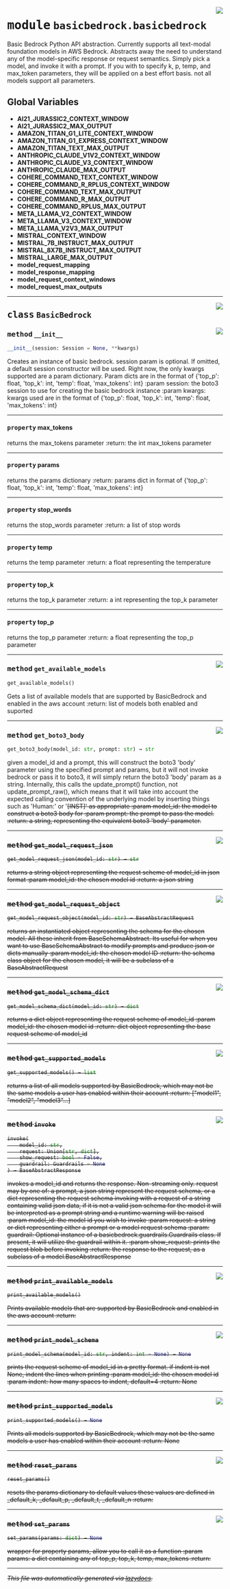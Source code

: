 <!-- markdownlint-disable -->

<a href="https://github.com/cyberitech/BasicBedrock/tree/main/src/basicbedrock/basicbedrock.py#L0"><img align="right" style="float:right;" src="https://img.shields.io/badge/-source-cccccc?style=flat-square"></a>

# <kbd>module</kbd> `basicbedrock.basicbedrock`
Basic Bedrock Python API abstraction. Currently supports all text-modal foundation models in AWS Bedrock. Abstracts away the need to understand any of the model-specific response or request semantics. Simply pick a model, and invoke it with a prompt. If you with to specify k, p, temp, and max_token parameters, they will be applied on a best effort basis. not all models support all parameters. 

**Global Variables**
---------------
- **AI21_JURASSIC2_CONTEXT_WINDOW**
- **AI21_JURASSIC2_MAX_OUTPUT**
- **AMAZON_TITAN_G1_LITE_CONTEXT_WINDOW**
- **AMAZON_TITAN_G1_EXPRESS_CONTEXT_WINDOW**
- **AMAZON_TITAN_TEXT_MAX_OUTPUT**
- **ANTHROPIC_CLAUDE_V1V2_CONTEXT_WINDOW**
- **ANTHROPIC_CLAUDE_V3_CONTEXT_WINDOW**
- **ANTHROPIC_CLAUDE_MAX_OUTPUT**
- **COHERE_COMMAND_TEXT_CONTEXT_WINDOW**
- **COHERE_COMMAND_R_RPLUS_CONTEXT_WINDOW**
- **COHERE_COMMAND_TEXT_MAX_OUTPUT**
- **COHERE_COMMAND_R_MAX_OUTPUT**
- **COHERE_COMMAND_RPLUS_MAX_OUTPUT**
- **META_LLAMA_V2_CONTEXT_WINDOW**
- **META_LLAMA_V3_CONTEXT_WINDOW**
- **META_LLAMA_V2V3_MAX_OUTPUT**
- **MISTRAL_CONTEXT_WINDOW**
- **MISTRAL_7B_INSTRUCT_MAX_OUTPUT**
- **MISTRAL_8X7B_INSTRUCT_MAX_OUTPUT**
- **MISTRAL_LARGE_MAX_OUTPUT**
- **model_request_mapping**
- **model_response_mapping**
- **model_request_context_windows**
- **model_request_max_outputs**


---

<a href="https://github.com/cyberitech/BasicBedrock/tree/main/src/basicbedrock/basicbedrock.py#L20"><img align="right" style="float:right;" src="https://img.shields.io/badge/-source-cccccc?style=flat-square"></a>

## <kbd>class</kbd> `BasicBedrock`




<a href="https://github.com/cyberitech/BasicBedrock/tree/main/src/basicbedrock/basicbedrock.py#L21"><img align="right" style="float:right;" src="https://img.shields.io/badge/-source-cccccc?style=flat-square"></a>

### <kbd>method</kbd> `__init__`

```python
__init__(session: Session = None, **kwargs)
```

Creates an instance of basic bedrock. session param is optional.  If omitted, a default session constructor will be used. Right now, the only kwargs supported are a param dictionary. Param dicts are in the format of {'top_p': float, 'top_k': int, 'temp': float, 'max_tokens': int} :param session: the boto3 session to use for creating the basic bedrock instance :param kwargs: kwargs used are in the format of {'top_p': float, 'top_k': int, 'temp': float, 'max_tokens': int} 


---

#### <kbd>property</kbd> max_tokens

returns the max_tokens parameter :return: the int max_tokens parameter 

---

#### <kbd>property</kbd> params

returns the params dictionary :return: params dict in format of {'top_p': float, 'top_k': int, 'temp': float, 'max_tokens': int} 

---

#### <kbd>property</kbd> stop_words

returns the stop_words parameter :return: a list of stop words 

---

#### <kbd>property</kbd> temp

returns the temp parameter :return: a float representing the temperature 

---

#### <kbd>property</kbd> top_k

returns the top_k parameter :return: a int representing the top_k parameter 

---

#### <kbd>property</kbd> top_p

returns the top_p parameter :return: a float representing the top_p parameter 



---

<a href="https://github.com/cyberitech/BasicBedrock/tree/main/src/basicbedrock/basicbedrock.py#L74"><img align="right" style="float:right;" src="https://img.shields.io/badge/-source-cccccc?style=flat-square"></a>

### <kbd>method</kbd> `get_available_models`

```python
get_available_models()
```

Gets a list of available models that are supported by BasicBedrock and enabled in the aws account :return: list of models both enabled and suported 

---

<a href="https://github.com/cyberitech/BasicBedrock/tree/main/src/basicbedrock/basicbedrock.py#L162"><img align="right" style="float:right;" src="https://img.shields.io/badge/-source-cccccc?style=flat-square"></a>

### <kbd>method</kbd> `get_boto3_body`

```python
get_boto3_body(model_id: str, prompt: str) → str
```

given a model_id and a prompt, this will construct the boto3 'body' parameter using the specified prompt and params, but it will not invoke bedrock or pass it to boto3, it will simply return the boto3 'body' param as a string. Internally, this calls the update_prompt() function, not update_prompt_raw(), which means that it will take into account the expected calling convention of the underlying model by inserting things such as 'Human:' or '<s>[INST]' as appropriate :param model_id: the model to construct a boto3 body for :param prompt: the prompt to pass the model. :return: a string, representing the equivalent boto3 'body' parameter. 

---

<a href="https://github.com/cyberitech/BasicBedrock/tree/main/src/basicbedrock/basicbedrock.py#L127"><img align="right" style="float:right;" src="https://img.shields.io/badge/-source-cccccc?style=flat-square"></a>

### <kbd>method</kbd> `get_model_request_json`

```python
get_model_request_json(model_id: str) → str
```

returns a string object representing the request scheme of model_id in json format :param model_id:  the chosen model id :return: a json string 

---

<a href="https://github.com/cyberitech/BasicBedrock/tree/main/src/basicbedrock/basicbedrock.py#L113"><img align="right" style="float:right;" src="https://img.shields.io/badge/-source-cccccc?style=flat-square"></a>

### <kbd>method</kbd> `get_model_request_object`

```python
get_model_request_object(model_id: str) → BaseAbstractRequest
```

returns an instantiated object representing the schema for the chosen model. All these inherit from BaseSchemaAbstract. Its useful for when you want to use BaseSchemaAbstract to modify prompts and produce json or dicts manually :param model_id: the chosen model ID :return: the schema class object for the chosen model, it will be a subclass of a BaseAbstractRequest 

---

<a href="https://github.com/cyberitech/BasicBedrock/tree/main/src/basicbedrock/basicbedrock.py#L97"><img align="right" style="float:right;" src="https://img.shields.io/badge/-source-cccccc?style=flat-square"></a>

### <kbd>method</kbd> `get_model_schema_dict`

```python
get_model_schema_dict(model_id: str) → dict
```

returns a dict object representing the request scheme of model_id :param model_id:  the chosen model id :return: dict object representing the base request scheme of model_id 

---

<a href="https://github.com/cyberitech/BasicBedrock/tree/main/src/basicbedrock/basicbedrock.py#L89"><img align="right" style="float:right;" src="https://img.shields.io/badge/-source-cccccc?style=flat-square"></a>

### <kbd>method</kbd> `get_supported_models`

```python
get_supported_models() → list
```

returns a list of all models supported by BasicBedrock, which may not be the same models a user has enabled within their account :return: ["model1", "model2", "model3"...] 

---

<a href="https://github.com/cyberitech/BasicBedrock/tree/main/src/basicbedrock/basicbedrock.py#L183"><img align="right" style="float:right;" src="https://img.shields.io/badge/-source-cccccc?style=flat-square"></a>

### <kbd>method</kbd> `invoke`

```python
invoke(
    model_id: str,
    request: Union[str, dict],
    show_request: bool = False,
    guardrail: Guardrails = None
) → BaseAbstractResponse
```

invokes a model_id and returns the response.  Non-streaming only. request may by one of: a prompt, a json string represent the request schema, or a dict representing the request schema invoking with a request of a string containing valid json data, if it is not a valid json schema for the model it will be interpreted as a prompt string and a runtime warning will be raised :param model_id: the model id you wish to invoke :param request: a string or dict representing either a prompt or a model request schema :param: guardrail: Optional instance of a basicbedrock.guardrails.Guardrails class. If present, it will utilize the guardrail within it. :param show_request: prints the request blob before invoking :return: the response to the request, as a subclass of a model.BaseAbstractResponse 

---

<a href="https://github.com/cyberitech/BasicBedrock/tree/main/src/basicbedrock/basicbedrock.py#L67"><img align="right" style="float:right;" src="https://img.shields.io/badge/-source-cccccc?style=flat-square"></a>

### <kbd>method</kbd> `print_available_models`

```python
print_available_models()
```

Prints available models that are supported by BasicBedrock and enabled in the aws account :return: 

---

<a href="https://github.com/cyberitech/BasicBedrock/tree/main/src/basicbedrock/basicbedrock.py#L143"><img align="right" style="float:right;" src="https://img.shields.io/badge/-source-cccccc?style=flat-square"></a>

### <kbd>method</kbd> `print_model_schema`

```python
print_model_schema(model_id: str, indent: int = None) → None
```

prints the request scheme of model_id in a pretty format. if indent is not None, indent the lines when printing :param model_id: the chosen model id :param indent: how many spaces to indent, default=4 :return: None 

---

<a href="https://github.com/cyberitech/BasicBedrock/tree/main/src/basicbedrock/basicbedrock.py#L81"><img align="right" style="float:right;" src="https://img.shields.io/badge/-source-cccccc?style=flat-square"></a>

### <kbd>method</kbd> `print_supported_models`

```python
print_supported_models() → None
```

Prints all models supported by BasicBedrock, which may not be the same models a user has enabled within their account :return: None 

---

<a href="https://github.com/cyberitech/BasicBedrock/tree/main/src/basicbedrock/basicbedrock.py#L278"><img align="right" style="float:right;" src="https://img.shields.io/badge/-source-cccccc?style=flat-square"></a>

### <kbd>method</kbd> `reset_params`

```python
reset_params()
```

resets the params dictionary to default values these values are defined in _default_k, _default_p, _default_t, _default_n :return: 

---

<a href="https://github.com/cyberitech/BasicBedrock/tree/main/src/basicbedrock/basicbedrock.py#L270"><img align="right" style="float:right;" src="https://img.shields.io/badge/-source-cccccc?style=flat-square"></a>

### <kbd>method</kbd> `set_params`

```python
set_params(params: dict) → None
```

wrapper for property params, allow you to call it as a function :param params: a dict containing any of top_p, top_k, temp, max_tokens :return: 




---

_This file was automatically generated via [lazydocs](https://github.com/ml-tooling/lazydocs)._
